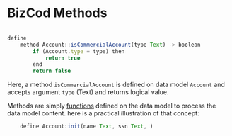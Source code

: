 # BizCod Methods

```js

define 
    method Account::isCommercialAccount(type Text) -> boolean 
        if (Account.type = type) then
            return true
        end
        return false

```

Here, a method `isCommercialAccount` is defined on data model `Account` and accepts argument `type` (Text) and returns logical value.

Methods are simply [functions](Function.md) defined on the data model to process the data model content. here is a practical illustration of that concept:

```js
    define Account:init(name Text, ssn Text, )  
        
    
```
